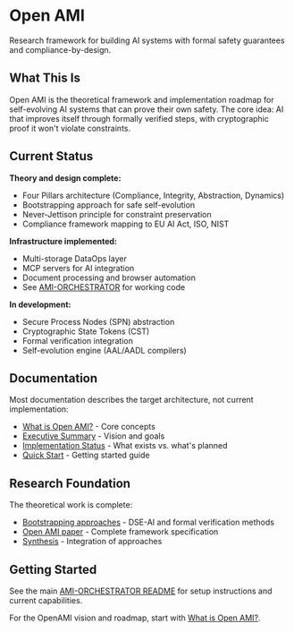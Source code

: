 # Open AMI

Research framework for building AI systems with formal safety guarantees and compliance-by-design.

## What This Is

Open AMI is the theoretical framework and implementation roadmap for self-evolving AI systems that can prove their own safety. The core idea: AI that improves itself through formally verified steps, with cryptographic proof it won't violate constraints.

## Current Status

**Theory and design complete:**
- Four Pillars architecture (Compliance, Integrity, Abstraction, Dynamics)
- Bootstrapping approach for safe self-evolution
- Never-Jettison principle for constraint preservation
- Compliance framework mapping to EU AI Act, ISO, NIST

**Infrastructure implemented:**
- Multi-storage DataOps layer
- MCP servers for AI integration
- Document processing and browser automation
- See [AMI-ORCHESTRATOR](../../README.md) for working code

**In development:**
- Secure Process Nodes (SPN) abstraction
- Cryptographic State Tokens (CST)
- Formal verification integration
- Self-evolution engine (AAL/AADL compilers)

## Documentation

Most documentation describes the target architecture, not current implementation:

- [What is Open AMI?](./overview/what-is-openami.md) - Core concepts
- [Executive Summary](./overview/executive-summary.md) - Vision and goals
- [Implementation Status](./IMPLEMENTATION-STATUS.md) - What exists vs. what's planned
- [Quick Start](./guides/quickstart.md) - Getting started guide

## Research Foundation

The theoretical work is complete:
- [Bootstrapping approaches](../../learning/) - DSE-AI and formal verification methods
- [Open AMI paper](../../compliance/docs/research/) - Complete framework specification
- [Synthesis](../../learning/SYNTHESIS-OPENAMI-BOOTSTRAP.md) - Integration of approaches

## Getting Started

See the main [AMI-ORCHESTRATOR README](../../README.md) for setup instructions and current capabilities.

For the OpenAMI vision and roadmap, start with [What is Open AMI?](./overview/what-is-openami.md).
